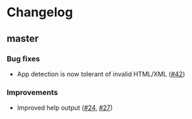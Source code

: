 # Changelog

## master

### Bug fixes

* App detection is now tolerant of invalid HTML/XML ([#42][42])

### Improvements

* Improved help output ([#24][24], [#27][27])

[24]: https://github.com/rstudio/shinycannon/pull/24
[27]: https://github.com/rstudio/shinycannon/pull/27
[42]: https://github.com/rstudio/shinycannon/pull/42
